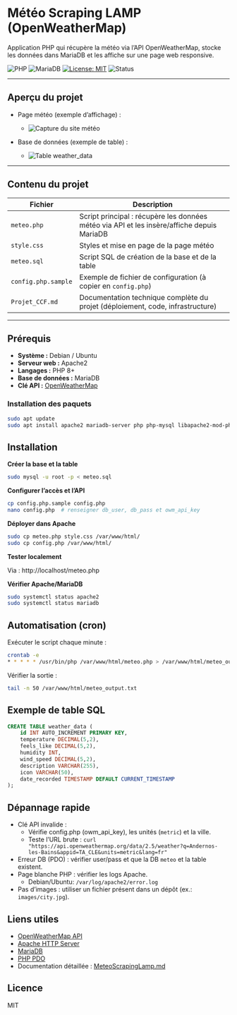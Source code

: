 # Météo Scraping LAMP (OpenWeatherMap)

Application PHP qui récupère la météo via l’API OpenWeatherMap, stocke les données dans MariaDB et les affiche sur une page web responsive.

![PHP](https://img.shields.io/badge/PHP-8.2-blue?logo=php)
![MariaDB](https://img.shields.io/badge/MariaDB-LAMP-green?logo=mariadb)
[![License: MIT](https://img.shields.io/badge/License-MIT-yellow.svg)](./LICENSE)
![Status](https://img.shields.io/badge/status-stable-success)

---

## Aperçu du projet

- Page météo (exemple d’affichage) :
  
  - ![Capture du site météo](https://www.dropbox.com/scl/fi/lzotwx9ged7w2pdl9l73k/SITE-METEO-2.0.PNG?rlkey=09y3dkofdiemiqo90wrtclryd&st=p26lenho&raw=1)
    
- Base de données (exemple de table) :
  
  - ![Table weather_data](https://www.dropbox.com/scl/fi/ttcmxitne3x15v8v2p26r/SELECT-ALL-weather_data-db.PNG?rlkey=14i79lft47hh4whnn4l3habhk&st=bsdjqe8d&raw=1)

---

## Contenu du projet

| Fichier | Description |
|----------|--------------|
| `meteo.php` | Script principal : récupère les données météo via API et les insère/affiche depuis MariaDB |
| `style.css` | Styles et mise en page de la page météo |
| `meteo.sql` | Script SQL de création de la base et de la table |
| `config.php.sample` | Exemple de fichier de configuration (à copier en `config.php`) |
| `Projet_CCF.md` | Documentation technique complète du projet (déploiement, code, infrastructure) |

---

## Prérequis

- **Système :** Debian / Ubuntu  
- **Serveur web :** Apache2  
- **Langages :** PHP 8+  
- **Base de données :** MariaDB  
- **Clé API :** [OpenWeatherMap](https://openweathermap.org/api)

### Installation des paquets

```bash
sudo apt update
sudo apt install apache2 mariadb-server php php-mysql libapache2-mod-php
``` 

## Installation

**Créer la base et la table**

```bash
sudo mysql -u root -p < meteo.sql
```
**Configurer l’accès et l’API**

```bash
cp config.php.sample config.php
nano config.php  # renseigner db_user, db_pass et owm_api_key
```

**Déployer dans Apache**

```bash
sudo cp meteo.php style.css /var/www/html/
sudo cp config.php /var/www/html/
```
**Tester localement**

Via : http://localhost/meteo.php

**Vérifier Apache/MariaDB**

```bash
sudo systemctl status apache2
sudo systemctl status mariadb
```

## Automatisation (cron)

Exécuter le script chaque minute :
```bash
crontab -e
* * * * * /usr/bin/php /var/www/html/meteo.php > /var/www/html/meteo_output.txt 2>&1
```

Vérifier la sortie :
```bash
tail -n 50 /var/www/html/meteo_output.txt
```

## Exemple de table SQL

```sql
CREATE TABLE weather_data (
    id INT AUTO_INCREMENT PRIMARY KEY,
    temperature DECIMAL(5,2),
    feels_like DECIMAL(5,2),
    humidity INT,
    wind_speed DECIMAL(5,2),
    description VARCHAR(255),
    icon VARCHAR(50),
    date_recorded TIMESTAMP DEFAULT CURRENT_TIMESTAMP
);
```

## Dépannage rapide

- Clé API invalide :
  - Vérifie config.php (owm_api_key), les unités (`metric`) et la ville.
  - Teste l’URL brute : `curl "https://api.openweathermap.org/data/2.5/weather?q=Andernos-les-Bains&appid=TA_CLE&units=metric&lang=fr"`
- Erreur DB (PDO) : vérifier user/pass et que la DB `meteo` et la table existent.
- Page blanche PHP : vérifier les logs Apache.
  - Debian/Ubuntu: `/var/log/apache2/error.log`
- Pas d’images : utiliser un fichier présent dans un dépôt (ex.: `images/city.jpg`).

## Liens utiles

- [OpenWeatherMap API](https://openweathermap.org/api)
- [Apache HTTP Server](https://httpd.apache.org/)
- [MariaDB](https://mariadb.org/)
- [PHP PDO](https://www.php.net/manual/fr/book.pdo.php)
- Documentation détaillée : [MeteoScrapingLamp.md](./MeteoScrapingLamp.md)


## Licence

MIT
